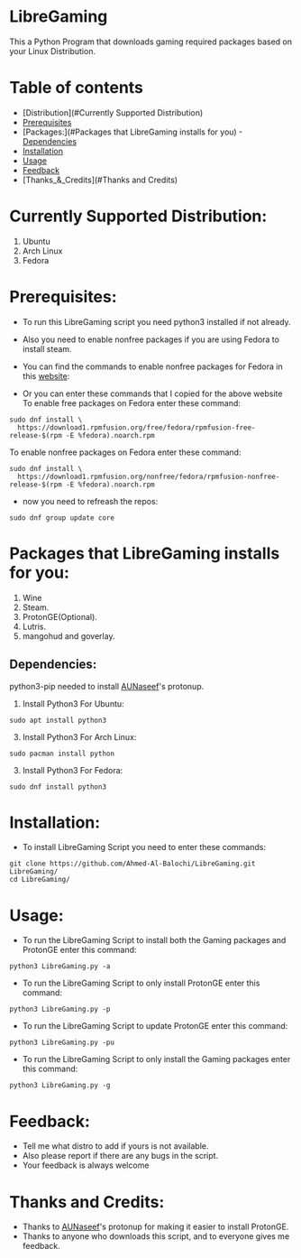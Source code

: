 # LibreGaming
This a Python Program that downloads gaming required packages based on your Linux Distribution.


Table of contents
=================

 - [Distribution](#Currently Supported Distribution)
 - [Prerequisites](#Prerequisites)
 - [Packages:](#Packages that LibreGaming installs for you)
    -[Dependencies](#Dependencies)
 - [Installation](#Installation)
 - [Usage](#Usage)
 - [Feedback](#Feedback)
 - [Thanks_&_Credits](#Thanks and Credits)


# Currently Supported Distribution:
1. Ubuntu
2. Arch Linux
3. Fedora

# Prerequisites:
* To run this LibreGaming script you need python3 installed if not already.
* Also you need to enable nonfree packages if you are using Fedora to install steam.
* You can find the commands to enable nonfree packages for Fedora in this [website](https://docs.fedoraproject.org/en-US/quick-docs/setup_rpmfusion/#proc_enabling-the-rpmfusion-repositories-using-command-line-utilities_enabling-the-rpmfusion-repositories):

* Or you can enter these commands that I copied for the above website
To enable free packages on Fedora enter these command:
```
sudo dnf install \
  https://download1.rpmfusion.org/free/fedora/rpmfusion-free-release-$(rpm -E %fedora).noarch.rpm
```
To enable nonfree packages on Fedora enter these command:
```
sudo dnf install \
  https://download1.rpmfusion.org/nonfree/fedora/rpmfusion-nonfree-release-$(rpm -E %fedora).noarch.rpm
```
* now you need to refreash the repos:
```
sudo dnf group update core
```

# Packages that LibreGaming installs for you:
1. Wine
2. Steam.
3. ProtonGE(Optional).
3. Lutris.
4. mangohud and goverlay.

## Dependencies:
python3-pip needed to install [AUNaseef](https://github.com/AUNaseef/protonup.git)'s protonup.

1. Install Python3 For Ubuntu:
```
sudo apt install python3
```
3. Install Python3 For Arch Linux:
```
sudo pacman install python
```
3. Install Python3 For Fedora:
```
sudo dnf install python3
```

# Installation:
* To install LibreGaming Script you need to enter these commands:
```
git clone https://github.com/Ahmed-Al-Balochi/LibreGaming.git LibreGaming/
cd LibreGaming/
```

# Usage:
* To run the LibreGaming Script to install both the Gaming packages and ProtonGE enter this command:
```
python3 LibreGaming.py -a
```
* To run the LibreGaming Script to only install ProtonGE enter this command:
```
python3 LibreGaming.py -p
```
* To run the LibreGaming Script to update ProtonGE enter this command:
```
python3 LibreGaming.py -pu
```
* To run the LibreGaming Script to only install the Gaming packages enter this command:
```
python3 LibreGaming.py -g
```

# Feedback:
* Tell me what distro to add if yours is not available.
* Also please report if there are any bugs in the script.
* Your feedback is always welcome

# Thanks and Credits:
* Thanks to [AUNaseef](https://github.com/AUNaseef/protonup.git)'s protonup for making it easier to install ProtonGE.
* Thanks to anyone who downloads this script, and to everyone gives me feedback.  